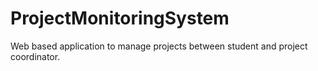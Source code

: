 # ProjectMonitoringSystem
Web based application to manage projects between student and project coordinator.
